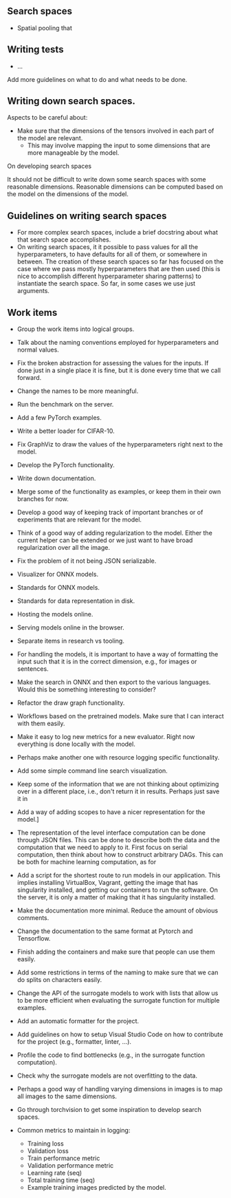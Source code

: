 

## Search spaces
* Spatial pooling that

## Writing tests
* ...


Add more guidelines on what to do and what needs to be done.

## Writing down search spaces.

Aspects to be careful about:
* Make sure that the dimensions of the tensors involved in each part of the model are relevant.
    * This may involve mapping the input to some dimensions that are more manageable by the model.

On developing search spaces

It should not be difficult to write down some search spaces with some reasonable dimensions.
Reasonable dimensions can be computed based on the model on the dimensions of the model.

## Guidelines on writing search spaces
* For more complex search spaces, include a brief docstring about what that search space accomplishes.
* On writing search spaces, it it possible to pass values for all the hyperparameters, to have defaults for all of them, or somewhere in between. The creation of these search spaces so far has focused on the case where we pass mostly hyperparameters that are then used (this is nice to accomplish different hyperparameter sharing patterns) to instantiate the search space. So far, in some cases we use just arguments.

## Work items
* Group the work items into logical groups.

* Talk about the naming conventions employed for hyperparameters and normal values.
* Fix the broken abstraction for assessing the values for the inputs. If done just in a single place it is fine, but it is done every time that we call forward.
* Change the names to be more meaningful.
* Run the benchmark on the server.
* Add a few PyTorch examples.
* Write a better loader for CIFAR-10.
* Fix GraphViz to draw the values of the hyperparameters right next to the model.
* Develop the PyTorch functionality.
* Write down documentation.
* Merge some of the functionality as examples, or keep them in their own branches for now.
* Develop a good way of keeping track of important branches or of experiments that are relevant for the model.
* Think of a good way of adding regularization to the model. Either the current helper can be extended or we just want to have broad regularization over all the image.
* Fix the problem of it not being JSON serializable.
* Visualizer for ONNX models.
* Standards for ONNX models.
* Standards for data representation in disk.
* Hosting the models online.
* Serving models online in the browser.
* Separate items in research vs tooling.
* For handling the models, it is important to have a way of formatting the input such that it is in the correct dimension, e.g., for images or sentences.
* Make the search in ONNX and then export to the various languages. Would this be something interesting to consider?
* Refactor the draw graph functionality.
* Workflows based on the pretrained models. Make sure that I can interact with them easily.
* Make it easy to log new metrics for a new evaluator. Right now everything is done locally with the model.
* Perhaps make another one with resource logging specific functionality.
* Add some simple command line search visualization.
* Keep some of the information that we are not thinking about optimizing over in a different place, i.e., don't return it in results. Perhaps just save it in
* Add a way of adding scopes to have a nicer representation for the model.]
* The representation of the level interface computation can be done through JSON files. This can be done to describe both the data and the computation that we need to apply to it. First focus on serial computation, then think about how to construct arbitrary DAGs. This can be both for machine learning computation, as for
* Add a script for the shortest route to run models in our application. This implies installing VirtualBox, Vagrant, getting the image that has singularity installed, and getting our containers to run the software. On the server, it is only a matter of making that it has singularity installed.
* Make the documentation more minimal. Reduce the amount of obvious comments.
* Change the documentation to the same format at Pytorch and Tensorflow.
* Finish adding the containers and make sure that people can use them easily.
* Add some restrictions in terms of the naming to make sure that we can do splits on characters easily.
* Change the API of the surrogate models to work with lists that allow us to be more efficient when evaluating the surrogate function for multiple examples.
* Add an automatic formatter for the project.
* Add guidelines on how to setup Visual Studio Code on how to contribute for the project (e.g., formatter, linter, ...).
* Profile the code to find bottlenecks (e.g., in the surrogate function computation).
* Check why the surrogate models are not overfitting to the data.
* Perhaps a good way of handling varying dimensions in images is to map all images to the same dimensions.
* Go through torchvision to get some inspiration to develop search spaces.

* Common metrics to maintain in logging:
    * Training loss
    * Validation loss
    * Train performance metric
    * Validation performance metric
    * Learning rate (seq)
    * Total training time (seq)
    * Example training images predicted by the model.